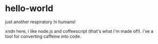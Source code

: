 # hello-world
just another respiratory
hi humans!

xndn here, i like node.js and coffeescript (that's what i'm made of!).
i've a tool for converting caffeine into code.
